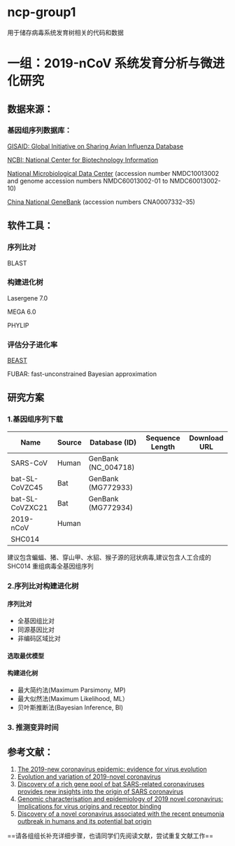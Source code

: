 # ncp-group1
用于储存病毒系统发育树相关的代码和数据
# 一组：2019-nCoV 系统发育分析与微进化研究 

## 数据来源：

### 基因组序列数据库：

[GISAID: Global Initiative on Sharing Avian Influenza Database](https://www.gisaid.org/) 

[NCBI: National Center for Biotechnology Information](http://ncbi.nlm.nih.gov/)

 [National Microbiological Data Center](http://nmdc.cn/) (accession number NMDC10013002 and genome accession numbers NMDC60013002-01 to NMDC60013002-10)

 [China National GeneBank](https://db.cngb.org/datamart/disease/DATAdis19/) (accession numbers CNA0007332–35)

## 软件工具：

### 序列比对

BLAST

### 构建进化树

Lasergene 7.0 

MEGA 6.0 

PHYLIP 

### 评估分子进化率

 [BEAST](http://beast.bio.ed.ac.uk)

FUBAR: fast-unconstrained Bayesian approximation

## 研究方案

### 1.基因组序列下载

| Name            | Source | Database (ID)       | Sequence Length | Download URL |
| --------------- | ------ | ------------------- | --------------- | ------------ |
| SARS-CoV        | Human  | GenBank (NC_004718) |                 |              |
| bat-SL-CoVZC45  | Bat    | GenBank (MG772933)  |                 |              |
| bat-SL-CoVZXC21 | Bat    | GenBank (MG772934)  |                 |              |
| 2019-nCoV       | Human  |                     |                 |              |
| SHC014          |        |                     |                 |              |

建议包含蝙蝠、猪、穿山甲、水貂、猴子源的冠状病毒,建议包含人工合成的 SHC014 重组病毒全基因组序列

### 2.序列比对构建进化树

#### 序列比对

- 全基因组比对
- 同源基因比对
- 非编码区域比对

#### 选取最优模型

#### 构建进化树

- 最大简约法(Maximum Parsimony, MP)
- 最大似然法(Maximum Likelihood, ML）
- 贝叶斯推断法(Bayesian Inference, BI)

### 3. 推测变异时间

## 参考文献：

1. [The 2019-new coronavirus epidemic: evidence for virus evolution](https://www.biorxiv.org/content/10.1101/2020.01.24.915157v1)
2. [Evolution and variation of 2019-novel coronavirus](https://www.biorxiv.org/content/10.1101/2020.01.30.926477v1)
3. [Discovery of a rich gene pool of bat SARS-related coronaviruses provides new  insights into the origin of SARS coronavirus](https://journals.plos.org/plospathogens/article?id=10.1371/journal.ppat.1006698)
4.  [Genomic characterisation and epidemiology of 2019 novel coronavirus: Implications for virus origins and receptor binding](https://linkinghub.elsevier.com/retrieve/pii/S0140-6736(20)30251-8)
5. [Discovery of a novel coronavirus associated with the recent pneumonia outbreak in humans and its potential bat origin](https://www.biorxiv.org/content/10.1101/2020.01.22.914952v2)

==请各组组长补充详细步骤，也请同学们先阅读文献，尝试重复文献工作==
